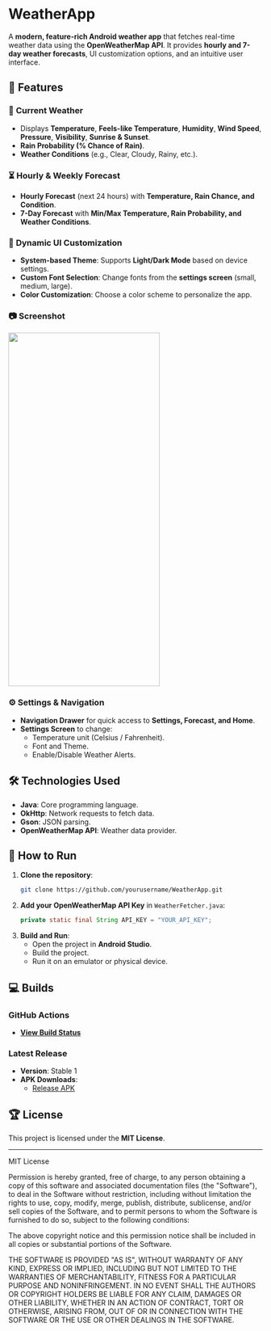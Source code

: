 # WeatherApp

A **modern, feature-rich Android weather app** that fetches real-time weather data using the **OpenWeatherMap API**. It provides **hourly and 7-day weather forecasts**, UI customization options, and an intuitive user interface.

## 🌟 Features

### 🏩 **Current Weather**
- Displays **Temperature**, **Feels-like Temperature**, **Humidity**, **Wind Speed**, **Pressure**, **Visibility**, **Sunrise & Sunset**.
- **Rain Probability (% Chance of Rain)**.
- **Weather Conditions** (e.g., Clear, Cloudy, Rainy, etc.).

### ⏳ **Hourly & Weekly Forecast**
- **Hourly Forecast** (next 24 hours) with **Temperature, Rain Chance, and Condition**.
- **7-Day Forecast** with **Min/Max Temperature, Rain Probability, and Weather Conditions**.

### 🎨 **Dynamic UI Customization**
- **System-based Theme**: Supports **Light/Dark Mode** based on device settings.
- **Custom Font Selection**: Change fonts from the **settings screen** (small, medium, large).
- **Color Customization**: Choose a color scheme to personalize the app.

### 📷 **Screenshot**
<img src="https://github.com/user-attachments/assets/3fd36d08-6604-4ddd-998f-d70cda0f805a" width="300" height="700">

### ⚙️ **Settings & Navigation**
- **Navigation Drawer** for quick access to **Settings, Forecast, and Home**.
- **Settings Screen** to change:
    - Temperature unit (Celsius / Fahrenheit).
    - Font and Theme.
    - Enable/Disable Weather Alerts.

## 🛠️ **Technologies Used**
- **Java**: Core programming language.
- **OkHttp**: Network requests to fetch data.
- **Gson**: JSON parsing.
- **OpenWeatherMap API**: Weather data provider.

## 🚀 **How to Run**
1. **Clone the repository**:
   ```bash
   git clone https://github.com/yourusername/WeatherApp.git
   ```
2. **Add your OpenWeatherMap API Key** in `WeatherFetcher.java`:
   ```java
   private static final String API_KEY = "YOUR_API_KEY";
   ```
3. **Build and Run**:
    - Open the project in **Android Studio**.
    - Build the project.
    - Run it on an emulator or physical device.
  

## 💻 Builds
### GitHub Actions
- **[View Build Status](https://github.com/Siddhesh2377/WeatherApp/actions)**

### Latest Release
- **Version**: Stable 1
- **APK Downloads**:
    - [Release APK](https://github.com/Siddhesh2377/WeatherApp/releases/tag/Releasee)

## 🏆 License
This project is licensed under the **MIT License**.

---

MIT License

Permission is hereby granted, free of charge, to any person obtaining a copy
of this software and associated documentation files (the "Software"), to deal
in the Software without restriction, including without limitation the rights
to use, copy, modify, merge, publish, distribute, sublicense, and/or sell
copies of the Software, and to permit persons to whom the Software is
furnished to do so, subject to the following conditions:

The above copyright notice and this permission notice shall be included in all
copies or substantial portions of the Software.

THE SOFTWARE IS PROVIDED "AS IS", WITHOUT WARRANTY OF ANY KIND, EXPRESS OR
IMPLIED, INCLUDING BUT NOT LIMITED TO THE WARRANTIES OF MERCHANTABILITY,
FITNESS FOR A PARTICULAR PURPOSE AND NONINFRINGEMENT. IN NO EVENT SHALL THE
AUTHORS OR COPYRIGHT HOLDERS BE LIABLE FOR ANY CLAIM, DAMAGES OR OTHER
LIABILITY, WHETHER IN AN ACTION OF CONTRACT, TORT OR OTHERWISE, ARISING FROM,
OUT OF OR IN CONNECTION WITH THE SOFTWARE OR THE USE OR OTHER DEALINGS IN THE
SOFTWARE.
